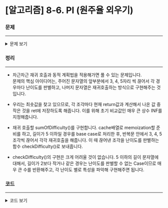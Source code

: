 # [알고리즘] 8-6. PI (원주율 외우기)

### 문제
___

<details>
<summary>문제 보기</summary>

[Algospot Link : PI](https://algospot.com/judge/problem/read/PI)  

**문제**  

(주의: 이 문제는 TopCoder 의 번역 문제입니다.)

가끔 TV 에 보면 원주율을 몇만 자리까지 줄줄 외우는 신동들이 등장하곤 합니다. 이들이 이 수를 외우기 위해 사용하는 방법 중 하나로, 숫자를 몇 자리 이상 끊어 외우는 것이 있습니다. 이들은 숫자를 세 자리에서 다섯 자리까지로 끊어서 외우는데, 가능하면 `55555` 나 `123` 같이 외우기 쉬운 조각들이 많이 등장하는 방법을 택하곤 합니다.  

이 때, 각 조각들의 난이도는 다음과 같이 정해집니다:  

    1. 모든 숫자가 같을 때 (예: 333, 5555) 난이도: 1
    2. 숫자가 1씩 단조 증가하거나 단조 감소할 때 (예: 23456, 3210) 난이도: 2
    3. 두 개의 숫자가 번갈아 가며 출현할 때 (예: 323, 54545) 난이도: 4
    4. 숫자가 등차 수열을 이룰 때 (예: 147, 8642) 난이도: 5
    5. 그 외의 경우 난이도: 10  

원주율의 일부가 입력으로 주어질 때, 난이도의 합을 최소화하도록 숫자들을 3자리에서 5자리까지 끊어 읽고 싶습니다. 최소의 난이도를 계산하는 프로그램을 작성하세요.  

**입력**  

입력의 첫 줄에는 테스트 케이스의 수 `C (<= 50)` 가 주어집니다. 각 테스트 케이스는 8글자 이상 10000글자 이하의 숫자로 주어집니다.  

**출력**  

각 테스트 케이스마다 한 줄에 최소의 난이도를 출력합니다.  

**예제 입력**  
```
5 
12341234 
11111222 
12122222 
22222222 
12673939 
```

**예제 출력**
```
4
2
5
2
14
```
</details>

### 정리
___
- 차근차근 재귀 호출과 동적 계획법을 적용해가면 풀 수 있는 문제입니다.  
문제의 핵심 아이디어는, 주어진 문자열의 앞부분에서 3, 4, 5자리 씩 끊어서 각 경우마다 난이도를 판별하고, 나머지 문자열은 재귀호출하는 방식으로 구현해주는 것입니다.  

- 우리는 최솟값을 찾고 있으므로, 각 조각마다 현재 return값과 계산해서 나온 값 중 작은 것을 ret에 저장하도록 해줍니다. 이를 위해 초기 비교값인 매우 큰 상수 INF를 지정해줍니다.  

- 재귀 호출할 sumOfDifficulty()를 구현합니다. cache배열로 memoization할 준비를 하고, 길이가 5 이하일 경우를 base case로 처리한 후, 반복문 안에서 3, 4, 5조각씩 끊어서 각각 재귀호출을 해줍니다. 이 때 끊어낸 조각을 난이도를 판별하는 함수 checkDifficulty()로 보내줍니다.  

- checkDifficulty()의 구현은 크게 어려울 것이 없습니다. 5 이하의 길이 문자열에 대해서, 길이가 2보다 작거나 같은 경우는 난이도를 판별할 수 없는 Case이므로 매우 큰 수를 반환해주고, 각 난이도 별로 특성을 파악해 구현해주면 됩니다.  

### 코드
___

<details>
<summary>코드 보기</summary>

[Github Link](https://github.com/wbluke/Algorithm_PS/blob/master/CH08_2/CH08_2/PI.cpp)

```cpp
/* PI.cpp */

#include<iostream>
#include<cstring>
#include<algorithm>
using namespace std;

string N;
int cache[10000];
const int INF = 987654321;

int checkDifficulty(string N){
    if(N.length() <= 2) return INF;
    
    //dificulty 1
    bool check = true;
    for(int i=0; i<N.length(); ++i){
        if(N[i] != N[0]){
            check = false;
            break;
        }
    }
    if(check) return 1;
    
    //difficulty 2, 5
    check = true;
    for(int i=0; i<N.length() - 2; ++i){
        if(N[i+2] - N[i+1] != N[i+1] - N[i]){
            check = false;
            break;
        }
    }
    if(check){
        if(N[1] - N[0] == 1 || N[1] - N[0] == -1) return 2;
        else return 5;
    }
    
    //difficulty 4
    check = true;
    for(int i=0; i<N.length()-2; i += 2){
        if(N[i+2] != N[i]){
            check = false;
            break;
        }
    }
    for(int i=1; i<N.length()-2; i += 2){
        if(N[i+2] != N[i]){
            check = false;
            break;
        }
    }
    if(check) return 4;

    return 10;
}

int sumOfDifficulty(int idx){
    //memoization
    int &ret = cache[idx];
    if(ret != -1) return ret;
    
    //base case
    if(N.substr(idx).length() <= 5)
        return ret = checkDifficulty(N.substr(idx));
    
    ret = INF;
    for(int i=3; i<=5; ++i){
        ret = min(ret, checkDifficulty(N.substr(idx, i)) + sumOfDifficulty(idx + i));
    }
    return ret;
}

int main(void){
    
    int num;
    cin >> num;
    for(int a=0; a<num; ++a){
        cin >> N;
        memset(cache, -1, sizeof(cache));
        cout << sumOfDifficulty(0) << endl;
    }
    
    return 0;
}
```

</details>

